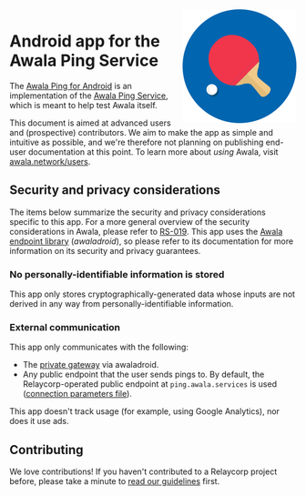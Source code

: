 <img src="./ping-logo.png" align="right"/>

# Android app for the Awala Ping Service

The [Awala Ping for Android](https://play.google.com/store/apps/details?id=tech.relaycorp.ping) is an implementation of the [Awala Ping Service](https://specs.awala.network/RS-014), which is meant to help test Awala itself.

This document is aimed at advanced users and (prospective) contributors. We aim to make the app as simple and intuitive as possible, and we're therefore not planning on publishing end-user documentation at this point. To learn more about _using_ Awala, visit [awala.network/users](https://awala.network/users).

## Security and privacy considerations

The items below summarize the security and privacy considerations specific to this app. For a more general overview of the security considerations in Awala, please refer to [RS-019](https://specs.awala.network/RS-019). This app uses the [Awala endpoint library](https://github.com/relaycorp/awala-endpoint-android) (_awaladroid_), so please refer to its documentation for more information on its security and privacy guarantees.

### No personally-identifiable information is stored

This app only stores cryptographically-generated data whose inputs are not derived in any way from personally-identifiable information.

### External communication

This app only communicates with the following:

- The [private gateway](https://play.google.com/store/apps/details?id=tech.relaycorp.gateway) via awaladroid.
- Any public endpoint that the user sends pings to. By default, the Relaycorp-operated public endpoint at `ping.awala.services` is used ([connection parameters file](https://pong-pohttp.awala.services/connection-params.der)).

This app doesn't track usage (for example, using Google Analytics), nor does it use ads.

## Contributing

We love contributions! If you haven't contributed to a Relaycorp project before, please take a minute to [read our guidelines](https://github.com/relaycorp/.github/blob/master/CONTRIBUTING.md) first.

